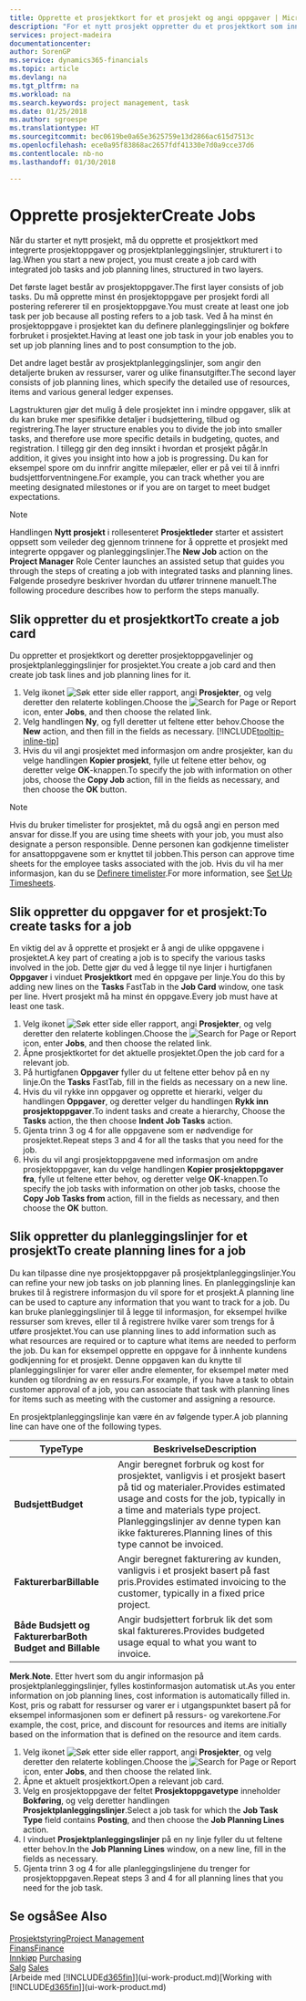 ```yaml
---
title: Opprette et prosjektkort for et prosjekt og angi oppgaver | Microsoft-dokumentasjon
description: "For et nytt prosjekt oppretter du et prosjektkort som inneholder prosjektoppgaver og planleggingslinjer, slik at det blir enklere å administrere fremdrift og budsjett."
services: project-madeira
documentationcenter: 
author: SorenGP
ms.service: dynamics365-financials
ms.topic: article
ms.devlang: na
ms.tgt_pltfrm: na
ms.workload: na
ms.search.keywords: project management, task
ms.date: 01/25/2018
ms.author: sgroespe
ms.translationtype: HT
ms.sourcegitcommit: bec0619be0a65e3625759e13d2866ac615d7513c
ms.openlocfilehash: ece0a95f83868ac2657fdf41330e7d0a9cce37d6
ms.contentlocale: nb-no
ms.lasthandoff: 01/30/2018

---
```

# <a name="create-jobs"></a><span data-ttu-id="63e80-103">Opprette prosjekter</span><span class="sxs-lookup"><span data-stu-id="63e80-103">Create Jobs</span></span>
<span data-ttu-id="63e80-104">Når du starter et nytt prosjekt, må du opprette et prosjektkort med integrerte prosjektoppgaver og prosjektplanleggingslinjer, strukturert i to lag.</span><span class="sxs-lookup"><span data-stu-id="63e80-104">When you start a new project, you must create a job card with integrated job tasks and job planning lines, structured in two layers.</span></span>  

<span data-ttu-id="63e80-105">Det første laget består av prosjektoppgaver.</span><span class="sxs-lookup"><span data-stu-id="63e80-105">The first layer consists of job tasks.</span></span> <span data-ttu-id="63e80-106">Du må opprette minst én prosjektoppgave per prosjekt fordi all postering refererer til en prosjektoppgave.</span><span class="sxs-lookup"><span data-stu-id="63e80-106">You must create at least one job task per job because all posting refers to a job task.</span></span> <span data-ttu-id="63e80-107">Ved å ha minst én prosjektoppgave i prosjektet kan du definere planleggingslinjer og bokføre forbruket i prosjektet.</span><span class="sxs-lookup"><span data-stu-id="63e80-107">Having at least one job task in your job enables you to set up job planning lines and to post consumption to the job.</span></span>

<span data-ttu-id="63e80-108">Det andre laget består av prosjektplanleggingslinjer, som angir den detaljerte bruken av ressurser, varer og ulike finansutgifter.</span><span class="sxs-lookup"><span data-stu-id="63e80-108">The second layer consists of job planning lines, which specify the detailed use of resources, items and various general ledger expenses.</span></span>

<span data-ttu-id="63e80-109">Lagstrukturen gjør det mulig å dele prosjektet inn i mindre oppgaver, slik at du kan bruke mer spesifikke detaljer i budsjettering, tilbud og registrering.</span><span class="sxs-lookup"><span data-stu-id="63e80-109">The layer structure enables you to divide the job into smaller tasks, and therefore use more specific details in budgeting, quotes, and registration.</span></span> <span data-ttu-id="63e80-110">I tillegg gir den deg innsikt i hvordan et prosjekt pågår.</span><span class="sxs-lookup"><span data-stu-id="63e80-110">In addition, it gives you insight into how a job is progressing.</span></span> <span data-ttu-id="63e80-111">Du kan for eksempel spore om du innfrir angitte milepæler, eller er på vei til å innfri budsjettforventningene.</span><span class="sxs-lookup"><span data-stu-id="63e80-111">For example, you can track whether you are meeting designated milestones or if you are on target to meet budget expectations.</span></span>

> [!NOTE]  
>   <span data-ttu-id="63e80-112">Handlingen **Nytt prosjekt** i rollesenteret **Prosjektleder** starter et assistert oppsett som veileder deg gjennom trinnene for å opprette et prosjekt med integrerte oppgaver og planleggingslinjer.</span><span class="sxs-lookup"><span data-stu-id="63e80-112">The **New Job** action on the **Project Manager** Role Center launches an assisted setup that guides you through the steps of creating a job with integrated tasks and planning lines.</span></span> <span data-ttu-id="63e80-113">Følgende prosedyre beskriver hvordan du utfører trinnene manuelt.</span><span class="sxs-lookup"><span data-stu-id="63e80-113">The following procedure describes how to perform the steps manually.</span></span>

## <a name="to-create-a-job-card"></a><span data-ttu-id="63e80-114">Slik oppretter du et prosjektkort</span><span class="sxs-lookup"><span data-stu-id="63e80-114">To create a job card</span></span>
<span data-ttu-id="63e80-115">Du oppretter et prosjektkort og deretter prosjektoppgavelinjer og prosjektplanleggingslinjer for prosjektet.</span><span class="sxs-lookup"><span data-stu-id="63e80-115">You create a job card and then create job task lines and job planning lines for it.</span></span>

1. <span data-ttu-id="63e80-116">Velg ikonet ![Søk etter side eller rapport](media/ui-search/search_small.png "Søk etter side eller rapport"), angi **Prosjekter**, og velg deretter den relaterte koblingen.</span><span class="sxs-lookup"><span data-stu-id="63e80-116">Choose the ![Search for Page or Report](media/ui-search/search_small.png "Search for Page or Report icon") icon, enter **Jobs**, and then choose the related link.</span></span>  
2. <span data-ttu-id="63e80-117">Velg handlingen **Ny**, og fyll deretter ut feltene etter behov.</span><span class="sxs-lookup"><span data-stu-id="63e80-117">Choose the **New** action, and then fill in the fields as necessary.</span></span> [!INCLUDE[tooltip-inline-tip](includes/tooltip-inline-tip_md.md)]
3. <span data-ttu-id="63e80-118">Hvis du vil angi prosjektet med informasjon om andre prosjekter, kan du velge handlingen **Kopier prosjekt**, fylle ut feltene etter behov, og deretter velge **OK**-knappen.</span><span class="sxs-lookup"><span data-stu-id="63e80-118">To specify the job with information on other jobs, choose the **Copy Job** action, fill in the fields as necessary, and then choose the **OK** button.</span></span>

> [!NOTE]  
>   <span data-ttu-id="63e80-119">Hvis du bruker timelister for prosjektet, må du også angi en person med ansvar for disse.</span><span class="sxs-lookup"><span data-stu-id="63e80-119">If you are using time sheets with your job, you must also designate a person responsible.</span></span> <span data-ttu-id="63e80-120">Denne personen kan godkjenne timelister for ansattoppgavene som er knyttet til jobben.</span><span class="sxs-lookup"><span data-stu-id="63e80-120">This person can approve time sheets for the employee tasks associated with the job.</span></span> <span data-ttu-id="63e80-121">Hvis du vil ha mer informasjon, kan du se [Definere timelister](projects-how-setup-time-sheets.md).</span><span class="sxs-lookup"><span data-stu-id="63e80-121">For more information, see [Set Up Timesheets](projects-how-setup-time-sheets.md).</span></span>

## <a name="to-create-tasks-for-a-job"></a><span data-ttu-id="63e80-122">Slik oppretter du oppgaver for et prosjekt:</span><span class="sxs-lookup"><span data-stu-id="63e80-122">To create tasks for a job</span></span>
<span data-ttu-id="63e80-123">En viktig del av å opprette et prosjekt er å angi de ulike oppgavene i prosjektet.</span><span class="sxs-lookup"><span data-stu-id="63e80-123">A key part of creating a job is to specify the various tasks involved in the job.</span></span> <span data-ttu-id="63e80-124">Dette gjør du ved å legge til nye linjer i hurtigfanen **Oppgaver** i vinduet **Prosjektkort** med én oppgave per linje.</span><span class="sxs-lookup"><span data-stu-id="63e80-124">You do this by adding new lines on the **Tasks** FastTab in the **Job Card** window, one task per line.</span></span> <span data-ttu-id="63e80-125">Hvert prosjekt må ha minst én oppgave.</span><span class="sxs-lookup"><span data-stu-id="63e80-125">Every job must have at least one task.</span></span>

1. <span data-ttu-id="63e80-126">Velg ikonet ![Søk etter side eller rapport](media/ui-search/search_small.png "Søk etter side eller rapport"), angi **Prosjekter**, og velg deretter den relaterte koblingen.</span><span class="sxs-lookup"><span data-stu-id="63e80-126">Choose the ![Search for Page or Report](media/ui-search/search_small.png "Search for Page or Report icon") icon, enter **Jobs**, and then choose the related link.</span></span>
2. <span data-ttu-id="63e80-127">Åpne prosjektkortet for det aktuelle prosjektet.</span><span class="sxs-lookup"><span data-stu-id="63e80-127">Open the job card for a relevant job.</span></span>
3. <span data-ttu-id="63e80-128">På hurtigfanen **Oppgaver** fyller du ut feltene etter behov på en ny linje.</span><span class="sxs-lookup"><span data-stu-id="63e80-128">On the **Tasks** FastTab, fill in the fields as necessary on a new line.</span></span>
4. <span data-ttu-id="63e80-129">Hvis du vil rykke inn oppgaver og opprette et hierarki, velger du handlingen **Oppgaver**, og deretter velger du handlingen **Rykk inn prosjektoppgaver**.</span><span class="sxs-lookup"><span data-stu-id="63e80-129">To indent tasks and create a hierarchy, Choose the **Tasks** action, the then choose **Indent Job Tasks** action.</span></span>
5. <span data-ttu-id="63e80-130">Gjenta trinn 3 og 4 for alle oppgavene som er nødvendige for prosjektet.</span><span class="sxs-lookup"><span data-stu-id="63e80-130">Repeat steps 3 and 4 for all the tasks that you need for the job.</span></span>
6. <span data-ttu-id="63e80-131">Hvis du vil angi prosjektoppgavene med informasjon om andre prosjektoppgaver, kan du velge handlingen **Kopier prosjektoppgaver fra**, fylle ut feltene etter behov, og deretter velge **OK**-knappen.</span><span class="sxs-lookup"><span data-stu-id="63e80-131">To specify the job tasks with information on other job tasks, choose the **Copy Job Tasks from** action, fill in the fields as necessary, and then choose the **OK** button.</span></span>

## <a name="to-create-planning-lines-for-a-job"></a><span data-ttu-id="63e80-132">Slik oppretter du planleggingslinjer for et prosjekt</span><span class="sxs-lookup"><span data-stu-id="63e80-132">To create planning lines for a job</span></span>
<span data-ttu-id="63e80-133">Du kan tilpasse dine nye prosjektoppgaver på prosjektplanleggingslinjer.</span><span class="sxs-lookup"><span data-stu-id="63e80-133">You can refine your new job tasks on job planning lines.</span></span> <span data-ttu-id="63e80-134">En planleggingslinje kan brukes til å registrere informasjon du vil spore for et prosjekt.</span><span class="sxs-lookup"><span data-stu-id="63e80-134">A planning line can be used to capture any information that you want to track for a job.</span></span> <span data-ttu-id="63e80-135">Du kan bruke planleggingslinjer til å legge til informasjon, for eksempel hvilke ressurser som kreves, eller til å registrere hvilke varer som trengs for å utføre prosjektet.</span><span class="sxs-lookup"><span data-stu-id="63e80-135">You can use planning lines to add information such as what resources are required or to capture what items are needed to perform the job.</span></span> <span data-ttu-id="63e80-136">Du kan for eksempel opprette en oppgave for å innhente kundens godkjenning for et prosjekt. Denne oppgaven kan du knytte til planleggingslinjer for varer eller andre elementer, for eksempel møter med kunden og tilordning av en ressurs.</span><span class="sxs-lookup"><span data-stu-id="63e80-136">For example, if you have a task to obtain customer approval of a job, you can associate that task with planning lines for items such as meeting with the customer and assigning a resource.</span></span>  

<span data-ttu-id="63e80-137">En prosjektplanleggingslinje kan være én av følgende typer.</span><span class="sxs-lookup"><span data-stu-id="63e80-137">A job planning line can have one of the following types.</span></span>  

| <span data-ttu-id="63e80-138">Type</span><span class="sxs-lookup"><span data-stu-id="63e80-138">Type</span></span> | <span data-ttu-id="63e80-139">Beskrivelse</span><span class="sxs-lookup"><span data-stu-id="63e80-139">Description</span></span> |
| --- | --- |
| <span data-ttu-id="63e80-140">**Budsjett**</span><span class="sxs-lookup"><span data-stu-id="63e80-140">**Budget**</span></span> |<span data-ttu-id="63e80-141">Angir beregnet forbruk og kost for prosjektet, vanligvis i et prosjekt basert på tid og materialer.</span><span class="sxs-lookup"><span data-stu-id="63e80-141">Provides estimated usage and costs for the job, typically in a time and materials type project.</span></span> <span data-ttu-id="63e80-142">Planleggingslinjer av denne typen kan ikke faktureres.</span><span class="sxs-lookup"><span data-stu-id="63e80-142">Planning lines of this type cannot be invoiced.</span></span> |
| <span data-ttu-id="63e80-143">**Fakturerbar**</span><span class="sxs-lookup"><span data-stu-id="63e80-143">**Billable**</span></span> |<span data-ttu-id="63e80-144">Angir beregnet fakturering av kunden, vanligvis i et prosjekt basert på fast pris.</span><span class="sxs-lookup"><span data-stu-id="63e80-144">Provides estimated invoicing to the customer, typically in a fixed price project.</span></span> |
| <span data-ttu-id="63e80-145">**Både Budsjett og Fakturerbar**</span><span class="sxs-lookup"><span data-stu-id="63e80-145">**Both Budget and Billable**</span></span> |<span data-ttu-id="63e80-146">Angir budsjettert forbruk lik det som skal faktureres.</span><span class="sxs-lookup"><span data-stu-id="63e80-146">Provides budgeted usage equal to what you want to invoice.</span></span> |

<span data-ttu-id="63e80-147">**Merk**.</span><span class="sxs-lookup"><span data-stu-id="63e80-147">**Note**.</span></span> <span data-ttu-id="63e80-148">Etter hvert som du angir informasjon på prosjektplanleggingslinjer, fylles kostinformasjon automatisk ut.</span><span class="sxs-lookup"><span data-stu-id="63e80-148">As you enter information on job planning lines, cost information is automatically filled in.</span></span> <span data-ttu-id="63e80-149">Kost, pris og rabatt for ressurser og varer er i utgangspunktet basert på for eksempel informasjonen som er definert på ressurs- og varekortene.</span><span class="sxs-lookup"><span data-stu-id="63e80-149">For example, the cost, price, and discount for resources and items are initially based on the information that is defined on the resource and item cards.</span></span>

1. <span data-ttu-id="63e80-150">Velg ikonet ![Søk etter side eller rapport](media/ui-search/search_small.png "Søk etter side eller rapport"), angi **Prosjekter**, og velg deretter den relaterte koblingen.</span><span class="sxs-lookup"><span data-stu-id="63e80-150">Choose the ![Search for Page or Report](media/ui-search/search_small.png "Search for Page or Report icon") icon, enter **Jobs**, and then choose the related link.</span></span>
2. <span data-ttu-id="63e80-151">Åpne et aktuelt prosjektkort.</span><span class="sxs-lookup"><span data-stu-id="63e80-151">Open a relevant job card.</span></span>
3. <span data-ttu-id="63e80-152">Velg en prosjektoppgave der feltet **Prosjektoppgavetype** inneholder **Bokføring**, og velg deretter handlingen **Prosjektplanleggingslinjer**.</span><span class="sxs-lookup"><span data-stu-id="63e80-152">Select a job task for which the **Job Task Type** field contains **Posting**, and then choose the **Job Planning Lines** action.</span></span>  
4. <span data-ttu-id="63e80-153">I vinduet **Prosjektplanleggingslinjer** på en ny linje fyller du ut feltene etter behov.</span><span class="sxs-lookup"><span data-stu-id="63e80-153">In the **Job Planning Lines** window, on a new line, fill in the fields as necessary.</span></span>
5. <span data-ttu-id="63e80-154">Gjenta trinn 3 og 4 for alle planleggingslinjene du trenger for prosjektoppgaven.</span><span class="sxs-lookup"><span data-stu-id="63e80-154">Repeat steps 3 and 4 for all planning lines that you need for the job task.</span></span>

## <a name="see-also"></a><span data-ttu-id="63e80-155">Se også</span><span class="sxs-lookup"><span data-stu-id="63e80-155">See Also</span></span>
[<span data-ttu-id="63e80-156">Prosjektstyring</span><span class="sxs-lookup"><span data-stu-id="63e80-156">Project Management</span></span>](projects-manage-projects.md)  
[<span data-ttu-id="63e80-157">Finans</span><span class="sxs-lookup"><span data-stu-id="63e80-157">Finance</span></span>](finance.md)  
<span data-ttu-id="63e80-158">[Innkjøp](purchasing-manage-purchasing.md)       </span><span class="sxs-lookup"><span data-stu-id="63e80-158">[Purchasing](purchasing-manage-purchasing.md)       </span></span>  
<span data-ttu-id="63e80-159">[Salg](sales-manage-sales.md)    </span><span class="sxs-lookup"><span data-stu-id="63e80-159">[Sales](sales-manage-sales.md)    </span></span>  
<span data-ttu-id="63e80-160">[Arbeide med [!INCLUDE[d365fin](includes/d365fin_md.md)]](ui-work-product.md)</span><span class="sxs-lookup"><span data-stu-id="63e80-160">[Working with [!INCLUDE[d365fin](includes/d365fin_md.md)]](ui-work-product.md)</span></span>  

